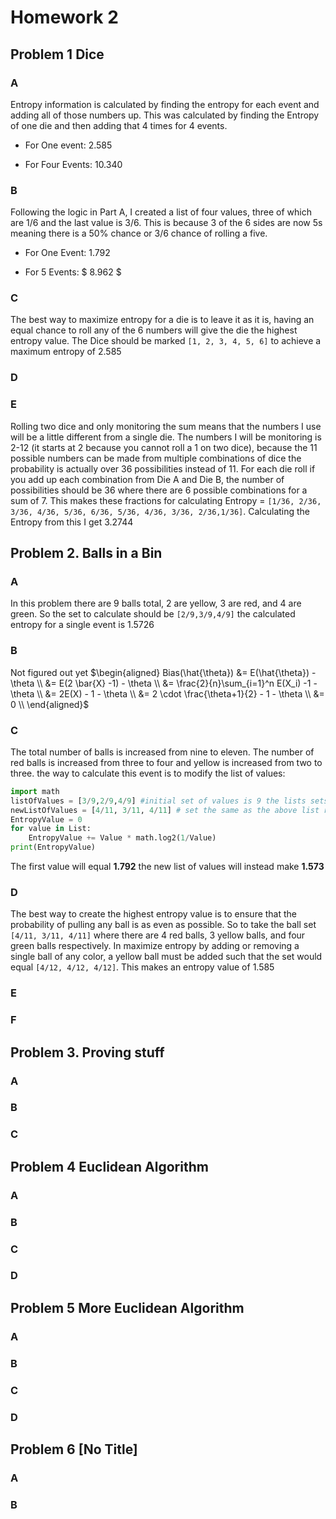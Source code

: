 # Homework 2
## Problem 1 Dice

### A

Entropy information is calculated by finding the entropy for each event and adding all of those numbers up. This was calculated by finding the Entropy of one die and then adding that 4 times for 4 events. 

- For One event: $2.585$

- For Four Events: $10.340$

### B

Following the logic in Part A, I created a list of four values, three of which are $1/6$ and the last value is $3/6$. This is because 3 of the 6 sides are now 5s meaning there is a 50% chance or $3/6$ chance of rolling a five. 

- For One Event: $1.792$

- For 5 Events: $ 8.962 $

### C

The best way to maximize entropy for a die is to leave it as it is, having an equal chance to roll any of the 6 numbers will give the die the highest entropy value. 
The Dice should be marked `[1, 2, 3, 4, 5, 6]` to achieve a maximum entropy of $2.585$

### D


### E

Rolling two dice and only monitoring the sum means that the numbers I use will be a little different from a single die. The numbers I will be monitoring is 2-12 (it starts at 2 because you cannot roll a 1 on two dice), because the 11 possible numbers can be made from multiple combinations of dice the probability is actually over 36 possibilities instead of 11. For each die roll if you add up each combination from Die A and Die B, the number of possibilities should be 36 where there are 6 possible combinations for a sum of 7. This makes these fractions for calculating Entropy = `[1/36, 2/36, 3/36, 4/36, 5/36, 6/36, 5/36, 4/36, 3/36, 2/36,1/36]`. 
Calculating the Entropy from this I get $3.2744$

## Problem 2. Balls in a Bin

### A

In this problem there are 9 balls total, 2 are yellow, 3 are red, and 4 are green. So the set to calculate should be `[2/9,3/9,4/9]` the calculated entropy for a single event is $1.5726$

### B
Not figured out yet
$\begin{aligned}
Bias(\hat{\theta})  &= E(\hat{\theta}) - \theta \\
                    &= E(2 \bar{X} -1) - \theta \\
                    &= \frac{2}{n}\sum_{i=1}^n E(X_i) -1 -\theta \\
                    &= 2E(X) - 1 - \theta \\
                    &= 2 \cdot \frac{\theta+1}{2} - 1 - \theta \\
                    &= 0 \\
\end{aligned}$


### C

The total number of balls is increased from nine to eleven. The number of red balls is increased from three to four and yellow is increased from two to three. the way to calculate this event is to modify the list of values:
```py
import math
listOfValues = [3/9,2/9,4/9] #initial set of values is 9 the lists sets red, yellow and green respectively.
newListOfValues = [4/11, 3/11, 4/11] # set the same as the above list respectively.\
EntropyValue = 0
for value in List:
    EntropyValue += Value * math.log2(1/Value)
print(EntropyValue)
```
The first value will equal **1.792** the new list of values will instead make **1.573**

### D

The best way to create the highest entropy value is to ensure that the probability of pulling any ball is as even as possible. So to take the ball set `[4/11, 3/11, 4/11]` where there are 4 red balls, 3 yellow balls, and four green balls respectively. In maximize entropy by adding or removing a single ball of any color, a yellow ball must be added such that the set would equal `[4/12, 4/12, 4/12]`. This makes an entropy value of $1.585$


### E



### F

## Problem 3. Proving stuff

### A

### B

### C

## Problem 4 Euclidean Algorithm

### A

### B

### C

### D

## Problem 5 More Euclidean Algorithm

### A

### B

### C

### D

## Problem 6 [No Title]

### A

### B
